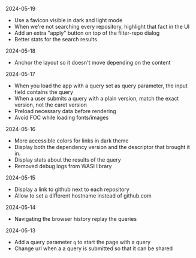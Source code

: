 2024-05-19

- Use a favicon visible in dark and light mode
- When we're not searching every repository, highlight
  that fact in the UI
- Add an extra "apply" button on top of the filter-repo dialog
- Better stats for the search results

2024-05-18

- Anchor the layout so it doesn't move depending on the content

2024-05-17

- When you load the app with a query set as query parameter,
  the input field contains the query
- When a user submits a query with a plain version, match
  the exact version, not the caret version
- Preload necessary data before rendering
- Avoid FOC while loading fonts/images

2024-05-16

- More accessible colors for links in dark theme
- Display both the dependency version and the descriptor
  that brought it in.
- Display stats about the results of the query
- Removed debug logs from WASI library

2024-05-15

- Display a link to github next to each repository
- Allow to set a different hostname instead of github.com

2024-05-14

- Navigating the browser history replay the queries

2024-05-13

- Add a query parameter `q` to start the page with a query
- Change url when a a query is submitted so that it can be shared
